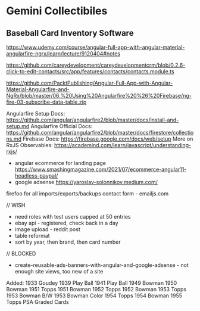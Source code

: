 # Gemini Collectibiles

## Baseball Card Inventory Software

https://www.udemy.com/course/angular-full-app-with-angular-material-angularfire-ngrx/learn/lecture/9120404#notes

https://github.com/careydevelopment/careydevelopmentcrm/blob/0.2.6-click-to-edit-contacts/src/app/features/contacts/contacts.module.ts

https://github.com/PacktPublishing/Angular-Full-App-with-Angular-Material-Angularfire-and-NgRx/blob/master/06.%20Using%20Angularfire%20%26%20Firebase/ng-fire-03-subscribe-data-table.zip

Angularfire Setup Docs: https://github.com/angular/angularfire2/blob/master/docs/install-and-setup.md
Angularfire Official Docs: https://github.com/angular/angularfire2/blob/master/docs/firestore/collections.md
Firebase Docs: https://firebase.google.com/docs/web/setup
More on RxJS Observables: https://academind.com/learn/javascript/understanding-rxjs/

- angular ecommerce for landing page https://www.smashingmagazine.com/2021/07/ecommerce-angular11-headless-paypal/
- google adsense https://yaroslav-solonnikov.medium.com/

firefoo for all imports/exports/backups
contact form - emailjs.com

// WISH

- need roles with test users capped at 50 entries
- ebay api - registered, check back in a day
- image upload - reddit post
- table reformat
- sort by year, then brand, then card number

// BLOCKED

- create-reusable-ads-banners-with-angular-and-google-adsense - not enough site views, too new of a site

Added:
1933 Goudey
1939 Play Ball
1941 Play Ball
1949 Bowman
1950 Bowman
1951 Topps
1951 Bowman
1952 Topps
1952 Bowman
1953 Topps
1953 Bowman B/W
1953 Bowman Color
1954 Topps
1954 Bowman
1955 Topps
PSA Graded Cards
